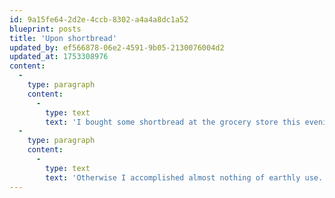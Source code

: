 ```yaml
---
id: 9a15fe64-2d2e-4ccb-8302-a4a4a8dc1a52
blueprint: posts
title: 'Upon shortbread'
updated_by: ef566878-06e2-4591-9b05-2130076004d2
updated_at: 1753308976
content:
  -
    type: paragraph
    content:
      -
        type: text
        text: 'I bought some shortbread at the grocery store this evening. I keep talking about desiring shortbread, but until now it was all talk and no action.'
  -
    type: paragraph
    content:
      -
        type: text
        text: 'Otherwise I accomplished almost nothing of earthly use.'
---
```

